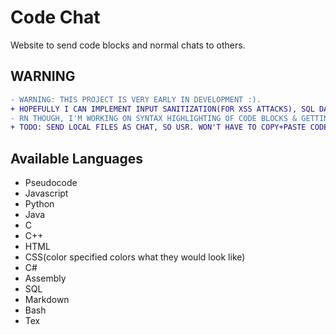 # Code Chat

Website to send code blocks and normal chats to others.

## WARNING

```diff
- WARNING: THIS PROJECT IS VERY EARLY IN DEVELOPMENT :).
+ HOPEFULLY I CAN IMPLEMENT INPUT SANITIZATION(FOR XSS ATTACKS), SQL DATABASES W/ PHP SERVERS, AND ENCRYPTION OF DATA SENT USING SHA AND AES OR SOMETHING.
- RN THOUGH, I'M WORKING ON SYNTAX HIGHLIGHTING OF CODE BLOCKS & GETTING LOCAL FILES TO BE ABLE TO BE SEEN IN CODE BLOCKS.
+ TODO: SEND LOCAL FILES AS CHAT, SO USR. WON'T HAVE TO COPY+PASTE CODE TO SEND.
```

## Available Languages

* Pseudocode
* Javascript
* Python
* Java
* C
* C++
* HTML
* CSS(color specified colors what they would look like)
* C#
* Assembly
* SQL
* Markdown
* Bash
* Tex